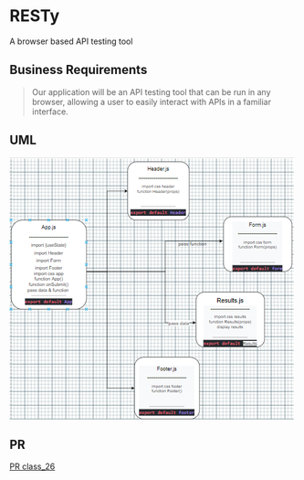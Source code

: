 # RESTy

A browser based API testing tool

## Business Requirements

> Our application will be an API testing tool that can be run in any browser, allowing a user to easily interact with APIs in a familiar interface.

## UML
 ![uml](./images/uml_phase1.PNG)
 
 ## PR
 [PR class_26](https://github.com/Mujahedyousef/RESTy-API/pull/3)
